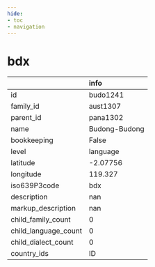```yaml
---
hide:
- toc
- navigation
---
```

# bdx
|                      | info          |
|:---------------------|:--------------|
| id                   | budo1241      |
| family_id            | aust1307      |
| parent_id            | pana1302      |
| name                 | Budong-Budong |
| bookkeeping          | False         |
| level                | language      |
| latitude             | -2.07756      |
| longitude            | 119.327       |
| iso639P3code         | bdx           |
| description          | nan           |
| markup_description   | nan           |
| child_family_count   | 0             |
| child_language_count | 0             |
| child_dialect_count  | 0             |
| country_ids          | ID            |